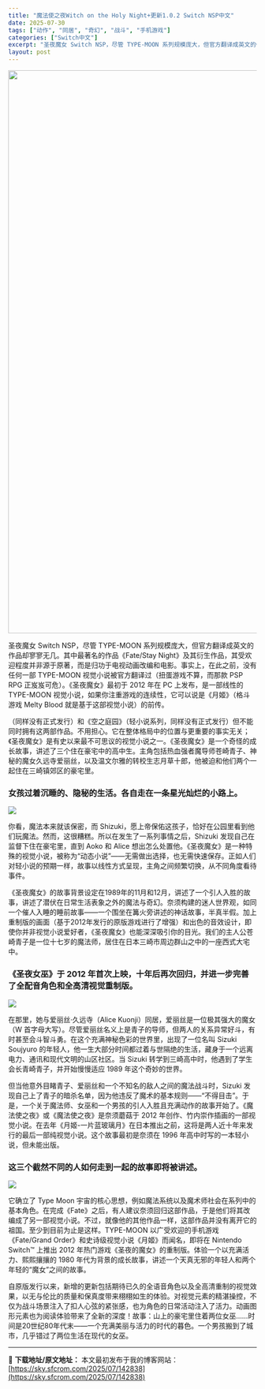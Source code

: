 ```yaml
---
title: "魔法使之夜Witch on the Holy Night+更新1.0.2 Switch NSP中文"
date: 2025-07-30
tags: ["动作", "同居", "奇幻", "战斗", "手机游戏"]
categories: ["Switch中文"]
excerpt: "圣夜魔女 Switch NSP，尽管 TYPE-MOON 系列规模庞大，但官方翻译成英文的作品却寥寥无几。其中最著名的作品《Fate/Stay Night》及其衍生作品，其受欢迎程度并非源于原著，而是归功于电视动画改编和电影。事实上，在此之前，没有任何一部 TYPE-MOON 视觉小说被官方翻译过（&hellip;"
layout: post
---
```


<img class="aligncenter size-full wp-image-142839" src="https://sky.sfcrom.com/wp-content/uploads/2025/07/2025073007305162.webp" alt="" width="700" height="1142" />

<span dir="auto">圣夜魔女 Switch NSP，尽管 TYPE-MOON 系列规模庞大，但官方翻译成英文的作品却寥寥无几。其中最著名的作品《Fate/Stay Night》及其衍生作品，其受欢迎程度并非源于原著，而是归功于电视动画改编和电影。事实上，在此之前，没有任何一部 TYPE-MOON 视觉小说被官方翻译过（扭蛋游戏不算，而那款 PSP RPG 正岌岌可危）。《圣夜魔女》最初于 2012 年在 PC 上发布，是一部线性的 TYPE-MOON 视觉小说，如果你注重游戏的连续性，它可以说是《月姬》（格斗游戏 Melty Blood 就是基于这部视觉小说）的前传。</span>

<span dir="auto">（同样没有正式发行）和《空之庭园》（轻小说系列，同样没有正式发行）但不能同时拥有这两部作品。不用担心。它在整体格局中的位置与更重要的事实无关；《圣夜魔女》是有史以来最不可思议的视觉小说之一。《圣夜魔女》是一个奇怪的成长故事，讲述了三个住在豪宅中的高中生。主角包括热血强者魔导师苍崎青子、神秘的魔女久远寺爱丽丝，以及温文尔雅的转校生志月草十郎，他被迫和他们两个一起住在三崎镇郊区的豪宅里。</span>
<h3><span dir="auto">女孩过着沉睡的、隐秘的生活。各自走在一条星光灿烂的小路上。</span></h3>
<img src="https://img-eshop.cdn.nintendo.net/i/781dc1181eb6ea9eaa6a8acc39d1740fac3be45b36d317b0042c2d040a8dc779.jpg?w=1000" />

<span dir="auto">你看，魔法本来就该保密，而 Shizuki，愿上帝保佑这孩子，恰好在公园里看到他们玩魔法。然而，这很糟糕。所以在发生了一系列事情之后，Shizuki 发现自己在监督下住在豪宅里，直到 Aoko 和 Alice 想出怎么处置他。《圣夜魔女》是一种特殊的视觉小说，被称为“动态小说”——无需做出选择，也无需快速保存。正如人们对轻小说的预期一样，故事以线性方式呈现，主角之间频繁切换，从不同角度看待事件。</span>

<span dir="auto">《圣夜魔女》的故事背景设定在1989年的11月和12月，讲述了一个引人入胜的故事，讲述了潜伏在日常生活表象之外的魔法与奇幻。奈须构建的迷人世界观，如同一个催人入睡的睡前故事——一个围坐在篝火旁讲述的神话故事，半真半假。加上重制版的画面（基于2012年发行的原版游戏进行了增强）和出色的音效设计，即使你并非视觉小说爱好者，《圣夜魔女》也能深深吸引你的目光。我们的主人公苍崎青子是一位十七岁的魔法师，居住在日本三崎市周边群山之中的一座西式大宅中。</span>
<h3><span dir="auto">《圣夜女巫》于 2012 年首次上映，十年后再次回归，并进一步完善了全配音角色和全高清视觉重制版。</span></h3>
<img src="https://img-eshop.cdn.nintendo.net/i/428051365d56be271ac0dc03450234807db33db256f2270a4606fddfc626f226.jpg?w=1000" />

<span dir="auto">在那里，她与爱丽丝·久远寺（Alice Kuonji）同居，爱丽丝是一位极其强大的魔女（W 首字母大写）。尽管爱丽丝名义上是青子的导师，但两人的关系异常好斗，有时甚至会斗智斗勇。在这个充满神秘色彩的世界里，出现了一位名叫 Sizuki Soujyuro 的年轻人，他一生大部分时间都过着与世隔绝的生活，藏身于一个远离电力、通讯和现代文明的山区社区。当 Sizuki 转学到三崎高中时，他遇到了学生会长青崎青子，并开始慢慢适应 1989 年这个奇妙的世界。</span>

<span dir="auto">但当他意外目睹青子、爱丽丝和一个不知名的敌人之间的魔法战斗时，Sizuki 发现自己上了青子的暗杀名单，因为他违反了魔术的基本规则——“不得目击”。于是，一个关于魔法师、女巫和一个男孩的引人入胜且充满动作的故事开始了。《魔法使之夜》或《魔法使之夜》是奈须蘑菇于 2012 年创作、竹内崇作插画的一部视觉小说。在去年《月姬-一片蓝玻璃月》在日本推出之前，这将是两人近十年来发行的最后一部纯视觉小说。这个故事最初是奈须在 1996 年高中时写的一本轻小说，但未能出版。</span>
<h3><span dir="auto">这三个截然不同的人如何走到一起的故事即将被讲述。</span></h3>
<img src="https://img-eshop.cdn.nintendo.net/i/ad6f15028f620d6bbb58d97fe16aba95af9911e3f49b9957262c0a8bd6dd0333.jpg?w=1000" />

<span dir="auto">它确立了 Type Moon 宇宙的核心思想，例如魔法系统以及魔术师社会在系列中的基本角色。在完成《Fate》之后，有人建议奈须回归这部作品，于是他们将其改编成了另一部视觉小说。不过，就像他的其他作品一样，这部作品并没有离开它的祖国。至少到目前为止是这样。TYPE-MOON 以广受欢迎的手机游戏《Fate/Grand Order》和史诗级视觉小说《月姬》而闻名，即将在 Nintendo Switch™ 上推出 2012 年热门游戏《圣夜的魔女》的重制版。体验一个以充满活力、熙熙攘攘的 1980 年代为背景的成长故事，讲述一个天真无邪的年轻人和两个年轻的“魔女”之间的故事。</span>

<span dir="auto">自原版发行以来，新增的更新包括期待已久的全语音角色以及全高清重制的视觉效果，以无与伦比的质量和保真度带来栩栩如生的体验。对视觉元素的精湛操控，不仅为战斗场景注入了扣人心弦的紧张感，也为角色的日常活动注入了活力。动画图形元素也为阅读体验带来了全新的深度！故事：山上的豪宅里住着两位女巫……时间是20世纪80年代末——一个充满美丽与活力的时代的暮色。一个男孩搬到了城市，几乎错过了两位生活在现代的女巫。</span>

---
📖 **下载地址/原文地址：** 本文最初发布于我的博客网站：[https://sky.sfcrom.com/2025/07/142838](https://sky.sfcrom.com/2025/07/142838)

